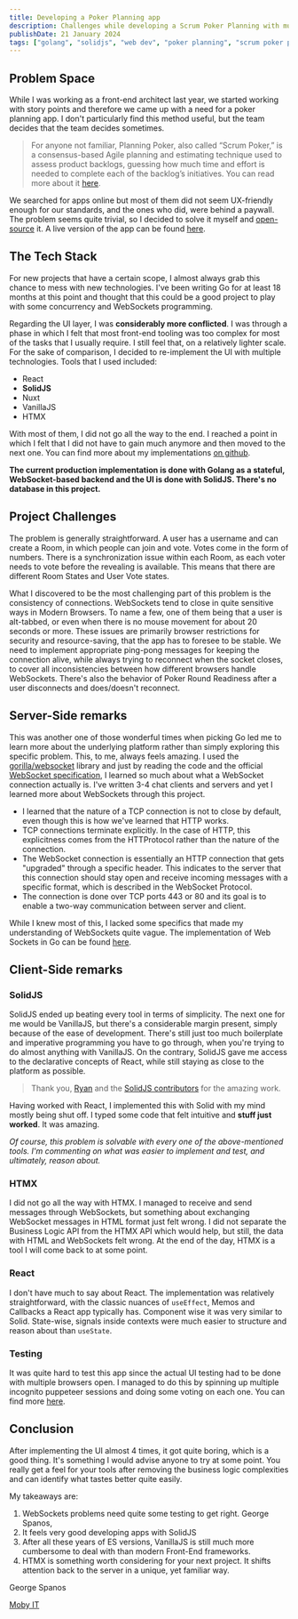 ```yaml
---
title: Developing a Poker Planning app
description: Challenges while developing a Scrum Poker Planning with multiple tech stacks.
publishDate: 21 January 2024
tags: ["golang", "solidjs", "web dev", "poker planning", "scrum poker planning"]
---
```


## Problem Space

While I was working as a front-end architect last year, we started working with story points and therefore we came up with a need for a poker planning app. I don't particularly find this method useful, but the team decides that the team decides sometimes.

> For anyone not familiar, Planning Poker, also called “Scrum Poker,” is a consensus-based Agile planning and estimating technique used to assess product backlogs, guessing how much time and effort is needed to complete each of the backlog’s initiatives. You can read more about it [here](https://www.simplilearn.com/what-is-planning-poker-article#what_is_planning_poker).

We searched for apps online but most of them did not seem UX-friendly enough for our standards, and the ones who did, were behind a paywall. The problem seems quite trivial, so I decided to solve it myself and [open-source](https://github.com/moby-it/planning-poker) it. A live version of the app can be found [here](https://poker-planning.net).

## The Tech Stack

For new projects that have a certain scope, I almost always grab this chance to mess with new technologies. I've been writing Go for at least 18 months at this point and thought that this could be a good project to play with some concurrency and WebSockets programming.

Regarding the UI layer, I was **considerably more conflicted**. I was through a phase in which I felt that most front-end tooling was too complex for most of the tasks that I usually require. I still feel that, on a relatively lighter scale. For the sake of comparison, I decided to re-implement the UI with multiple technologies. Tools that I used included:

- React
- **SolidJS**
- Nuxt
- VanillaJS
- HTMX

With most of them, I did not go all the way to the end. I reached a point in which I felt that I did not have to gain much anymore and then moved to the next one. You can find more about my implementations [on github](https://github.com/moby-it/planning-poker/branches).

**The current production implementation is done with Golang as a stateful, WebSocket-based backend and the UI is done with SolidJS. There's no database in this project.**

## Project Challenges

The problem is generally straightforward. A user has a username and can create a Room, in which people can join and vote. Votes come in the form of numbers. There is a synchronization issue within each Room, as each voter needs to vote before the revealing is available. This means that there are different Room States and User Vote states.

What I discovered to be the most challenging part of this problem is the consistency of connections. WebSockets tend to close in quite sensitive ways in Modern Browsers. To name a few, one of them being that a user is alt-tabbed, or even when there is no mouse movement for about 20 seconds or more. These issues are primarily browser restrictions for security and resource-saving, that the app has to foresee to be stable. We need to implement appropriate ping-pong messages for keeping the connection alive, while always trying to reconnect when the socket closes, to cover all inconsistencies between how different browsers handle WebSockets. There's also the behavior of Poker Round Readiness after a user disconnects and does/doesn't reconnect.

## Server-Side remarks

This was another one of those wonderful times when picking Go led me to learn more about the underlying platform rather than simply exploring this specific problem. This, to me, always feels amazing. I used the [gorilla/websocket](https://github.com/gorilla/websocket) library and just by reading the code and the official [WebSocket specification](https://datatracker.ietf.org/doc/html/rfc6455), I learned so much about what a WebSocket connection actually is. I've written 3-4 chat clients and servers and yet I learned more about WebSockets through this project.

- I learned that the nature of a TCP connection is not to close by default, even though this is how we've learned that HTTP works.
- TCP connections terminate explicitly. In the case of HTTP, this explicitness comes from the HTTProtocol rather than the nature of the connection.
- The WebSocket connection is essentially an HTTP connection that gets "upgraded" through a specific header. This indicates to the server that this connection should stay open and receive incoming messages with a specific format, which is described in the WebSocket Protocol.
- The connection is done over TCP ports 443 or 80 and its goal is to enable a two-way communication between server and client.

While I knew most of this, I lacked some specifics that made my understanding of WebSockets quite vague. The implementation of Web Sockets in Go can be found [here](https://github.com/moby-it/planning-poker/tree/main/api).

## Client-Side remarks

### SolidJS

SolidJS ended up beating every tool in terms of simplicity. The next one for me would be VanillaJS, but there's a considerable margin present, simply because of the ease of development. There's still just too much boilerplate and imperative programming you have to go through, when you're trying to do almost anything with VanillaJS. On the contrary, SolidJS gave me access to the declarative concepts of React, while still staying as close to the platform as possible.

> Thank you, [Ryan](https://twitter.com/RyanCarniato) and the [SolidJS contributors](https://github.com/solidjs/solid/graphs/contributors) for the amazing work.

Having worked with React, I implemented this with Solid with my mind mostly being shut off. I typed some code that felt intuitive and **stuff just worked**. It was amazing.

_Of course, this problem is solvable with every one of the above-mentioned tools. I'm commenting on what was easier to implement and test, and ultimately, reason about._

### HTMX

I did not go all the way with HTMX. I managed to receive and send messages through WebSockets, but something about exchanging WebSocket messages in HTML format just felt wrong. I did not separate the Business Logic API from the HTMX API which would help, but still, the data with HTML and WebSockets felt wrong. At the end of the day, HTMX is a tool I will come back to at some point.

### React

I don't have much to say about React. The implementation was relatively straightforward, with the classic nuances of `useEffect`, Memos and Callbacks a React app typically has. Component wise it was very similar to Solid. State-wise, signals inside contexts were much easier to structure and reason about than `useState`.

### Testing

It was quite hard to test this app since the actual UI testing had to be done with multiple browsers open. I managed to do this by spinning up multiple incognito puppeteer sessions and doing some voting on each one. You can find more [here](https://github.com/moby-it/planning-poker/tree/main/e2e).

## Conclusion

After implementing the UI almost 4 times, it got quite boring, which is a good thing. It's something I would advise anyone to try at some point. You really get a feel for your tools after removing the business logic complexities and can identify what tastes better quite easily.

My takeaways are:

1.  WebSockets problems need quite some testing to get right.
    George Spanos,
2.  It feels very good developing apps with SolidJS
3.  After all these years of ES versions, VanillaJS is still much more cumbersome to deal with than modern Front-End frameworks.
4.  HTMX is something worth considering for your next project. It shifts attention back to the server in a unique, yet familiar way.

George Spanos

[Moby IT](https://moby-it.com/)
